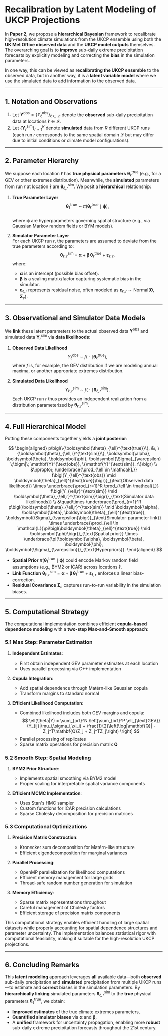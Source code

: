 # Recalibration by Latent Modeling of UKCP Projections

In **Paper 2**, we propose a **hierarchical Bayesian** framework to recalibrate high-resolution climate simulations from the UKCP ensemble using both the **UK Met Office observed data** and the **UKCP model outputs** themselves. The overarching goal is to **improve** sub-daily extreme precipitation forecasts by explicitly modeling and correcting the **bias** in the simulation parameters.

In one way, this can be viewed as **recalibrating the UKCP ensemble** to the observed data, but in another way, it is a **latent variable model** where we use the simulated data to add information to the observed data.

---

## 1. Notation and Observations

1. Let $\mathbf{Y}^{\text{obs}} = \{Y_{\ell}^{\text{obs}}\}_{\ell \in \mathcal{L}}$ denote the **observed** sub-daily precipitation data at locations $\ell \in \mathcal{L}$.  
2. Let $\{\mathbf{Y}^{\text{sim}}_r\}_{r=1}^R$ denote **simulated** data from $R$ different UKCP runs (each run $r$ corresponds to the same spatial domain $\mathcal{L}$ but may differ due to initial conditions or climate model configurations).

---

## 2. Parameter Hierarchy

We suppose each location $\ell$ has **true physical parameters** $\boldsymbol{\theta}_{\ell}^{\text{true}}$ (e.g., for a GEV or other extremes distribution). Meanwhile, the **simulated** parameters from run $r$ at location $\ell$ are $\boldsymbol{\theta}_{\ell,r}^{\text{sim}}$. We posit a **hierarchical** relationship:

1. **True Parameter Layer**  
   $$
   \boldsymbol{\theta}_{\ell}^{\text{true}}
   \;\sim\;
   \pi\bigl(\boldsymbol{\theta}_{\ell}^{\text{true}} \mid \boldsymbol{\phi}\bigr),
   $$  
   where $\boldsymbol{\phi}$ are hyperparameters governing spatial structure (e.g., via Gaussian Markov random fields or BYM models).

2. **Simulator Parameter Layer**  
   For each UKCP run $r$, the parameters are assumed to deviate from the true parameters according to:
   $$
   \boldsymbol{\theta}_{\ell,r}^{\text{sim}}
   \;=\;
   \boldsymbol{\alpha}
   \;+\;
   \boldsymbol{\beta}\,\boldsymbol{\theta}_{\ell}^{\text{true}}
   \;+\;
   \boldsymbol{\varepsilon}_{\ell,r},
   $$
   where:
   - $\boldsymbol{\alpha}$ is an intercept (possible bias offset).  
   - $\boldsymbol{\beta}$ is a scaling matrix/factor capturing systematic bias in the simulator.  
   - $\boldsymbol{\varepsilon}_{\ell,r}$ represents residual noise, often modeled as 
     $\boldsymbol{\varepsilon}_{\ell,r} \sim \mathrm{Normal}\bigl(\mathbf{0}, \boldsymbol{\Sigma}_{\varepsilon}\bigr)$.

---

## 3. Observational and Simulator Data Models

We **link** these latent parameters to the actual observed data $\mathbf{Y}^{\text{obs}}$ and simulated data $\mathbf{Y}^{\text{sim}}_r$ via **data likelihoods**:

1. **Observed Data Likelihood**  
   $$
   Y_{\ell}^{\text{obs}}
   \;\sim\;
   f\bigl(\cdot \mid \boldsymbol{\theta}_{\ell}^{\text{true}}\bigr),
   $$
   where $f$ is, for example, the GEV distribution if we are modeling annual maxima, or another appropriate extremes distribution.

2. **Simulated Data Likelihood**  
   $$
   Y_{\ell,r}^{\text{sim}}
   \;\sim\;
   f\bigl(\cdot \mid \boldsymbol{\theta}_{\ell,r}^{\text{sim}}\bigr).
   $$
   Each UKCP run $r$ thus provides an independent realization from a distribution parameterized by $\boldsymbol{\theta}_{\ell,r}^{\text{sim}}$.

---

## 4. Full Hierarchical Model

Putting these components together yields a **joint posterior**:

$$
\begin{aligned}
p\bigl(\{\boldsymbol{\theta}_{\ell}^{\text{true}}\}, &\, \{\boldsymbol{\theta}_{\ell,r}^{\text{sim}}\}, \boldsymbol{\alpha}, \boldsymbol{\beta}, \boldsymbol{\phi}, \boldsymbol{\Sigma}_{\varepsilon} \;\bigm|\; \mathbf{Y}^{\text{obs}}, \{\mathbf{Y}^{\text{sim}}_r\}\bigr) \\
&\;\propto\;
\underbrace{\prod_{\ell \in \mathcal{L}} f\bigl(Y_{\ell}^{\text{obs}} \mid \boldsymbol{\theta}_{\ell}^{\text{true}}\bigr)}_{\text{Observed data likelihood}}
\times
\underbrace{\prod_{r=1}^R \prod_{\ell \in \mathcal{L}} f\bigl(Y_{\ell,r}^{\text{sim}} \mid \boldsymbol{\theta}_{\ell,r}^{\text{sim}}\bigr)}_{\text{Simulator data likelihoods}}
\\
&\quad\times
\underbrace{\prod_{r=1}^R p\bigl(\boldsymbol{\theta}_{\ell,r}^{\text{sim}} \mid \boldsymbol{\alpha}, \boldsymbol{\beta}, \boldsymbol{\theta}_{\ell}^{\text{true}}, \boldsymbol{\Sigma}_{\varepsilon}\bigr)}_{\text{Simulator-parameter link}}
\times
\underbrace{\prod_{\ell \in \mathcal{L}}\pi\bigl(\boldsymbol{\theta}_{\ell}^{\text{true}} \mid \boldsymbol{\phi}\bigr)}_{\text{Spatial prior}}
\times
\underbrace{\pi(\boldsymbol{\alpha}, \boldsymbol{\beta}, \boldsymbol{\phi}, \boldsymbol{\Sigma}_{\varepsilon})}_{\text{Hyperpriors}}.
\end{aligned}
$$

- **Spatial Prior** $\pi(\boldsymbol{\theta}_{\ell}^{\text{true}} \mid \boldsymbol{\phi})$ could encode Markov random field assumptions (e.g., BYM2 or ICAR) across locations $\ell$.  
- **Link Function** $\boldsymbol{\theta}_{\ell,r}^{\text{sim}} = \boldsymbol{\alpha} + \boldsymbol{\beta}\,\boldsymbol{\theta}_{\ell}^{\text{true}} + \boldsymbol{\varepsilon}_{\ell,r}$ enforces a linear bias-correction.  
- **Residual Covariance** $\boldsymbol{\Sigma}_{\varepsilon}$ captures run-to-run variability in the simulation biases.

---

## 5. Computational Strategy

The computational implementation combines efficient **copula-based dependence modeling** with a **two-step Max-and-Smooth approach**:

### 5.1 Max Step: Parameter Estimation

1. **Independent Estimates**:
   - First obtain independent GEV parameter estimates at each location
   - Uses parallel processing via C++ implementation
   
2. **Copula Integration**:
   - Add spatial dependence through Matérn-like Gaussian copula
   - Transform margins to standard normal
   
3. **Efficient Likelihood Computation**:
   - Combined likelihood includes both GEV margins and copula:
   $$
   \ell(\theta|Y) = \sum_{j=1}^N \left[\sum_{i=1}^P \ell_{\text{GEV}}(Y_{ij}|\mu_i,\sigma_i,\xi_i) + \frac{1}{2}\left(\log|\mathbf{Q}| - Z_j^T\mathbf{Q}Z_j + Z_j^TZ_j\right) \right]
   $$
   - Parallel processing of replicates
   - Sparse matrix operations for precision matrix $\mathbf{Q}$

### 5.2 Smooth Step: Spatial Modeling

1. **BYM2 Prior Structure**:
   - Implements spatial smoothing via BYM2 model
   - Proper scaling for interpretable spatial variance components
   
2. **Efficient MCMC Implementation**:
   - Uses Stan's HMC sampler
   - Custom functions for ICAR precision calculations
   - Sparse Cholesky decomposition for precision matrices

### 5.3 Computational Optimizations

1. **Precision Matrix Construction**:
   - Kronecker sum decomposition for Matérn-like structure
   - Efficient eigendecomposition for marginal variances
   
2. **Parallel Processing**:
   - OpenMP parallelization for likelihood computations
   - Efficient memory management for large grids
   - Thread-safe random number generation for simulation

3. **Memory Efficiency**:
   - Sparse matrix representations throughout
   - Careful management of Cholesky factors
   - Efficient storage of precision matrix components

This computational strategy enables efficient handling of large spatial datasets while properly accounting for spatial dependence structures and parameter uncertainty. The implementation balances statistical rigor with computational feasibility, making it suitable for the high-resolution UKCP projections.

---

## 6. Concluding Remarks

This **latent modeling** approach leverages **all** available data—both **observed** sub-daily precipitation and **simulated** precipitation from multiple UKCP runs—to estimate and **correct** biases in the simulation parameters. By **hierarchically linking** simulated parameters $\boldsymbol{\theta}_{\ell,r}^{\text{sim}}$ to the **true** physical parameters $\boldsymbol{\theta}_{\ell}^{\text{true}}$, we obtain:

- **Improved estimates** of the true climate extremes parameters,  
- **Quantified simulator biases** via $\boldsymbol{\alpha}$ and $\boldsymbol{\beta}$,  
- A **unified** framework for uncertainty propagation, enabling more **robust** sub-daily extreme precipitation forecasts throughout the 21st century.

